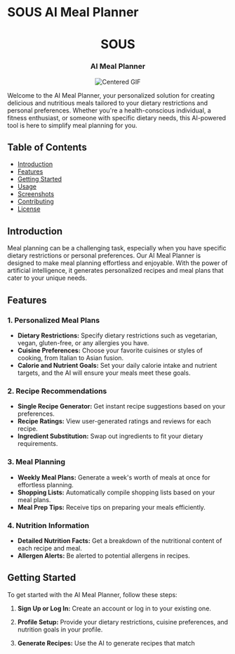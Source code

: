 # SOUS AI Meal Planner
<h1 align="center">SOUS</h1>
<h3 align="center">AI Meal Planner</h3>
<p align="center">
  <img src="https://i.imgur.com/7Heoi06.mp4" alt="Centered GIF" />
  
</p>







Welcome to the AI Meal Planner, your personalized solution for creating delicious and nutritious meals tailored to your dietary restrictions and personal preferences. Whether you're a health-conscious individual, a fitness enthusiast, or someone with specific dietary needs, this AI-powered tool is here to simplify meal planning for you.

## Table of Contents
- [Introduction](#introduction)
- [Features](#features)
- [Getting Started](#getting-started)
- [Usage](#usage)
- [Screenshots](#screenshots)
- [Contributing](#contributing)
- [License](#license)

## Introduction

Meal planning can be a challenging task, especially when you have specific dietary restrictions or personal preferences. Our AI Meal Planner is designed to make meal planning effortless and enjoyable. With the power of artificial intelligence, it generates personalized recipes and meal plans that cater to your unique needs.

## Features

### 1. Personalized Meal Plans
- **Dietary Restrictions:** Specify dietary restrictions such as vegetarian, vegan, gluten-free, or any allergies you have.
- **Cuisine Preferences:** Choose your favorite cuisines or styles of cooking, from Italian to Asian fusion.
- **Calorie and Nutrient Goals:** Set your daily calorie intake and nutrient targets, and the AI will ensure your meals meet these goals.

### 2. Recipe Recommendations
- **Single Recipe Generator:** Get instant recipe suggestions based on your preferences.
- **Recipe Ratings:** View user-generated ratings and reviews for each recipe.
- **Ingredient Substitution:** Swap out ingredients to fit your dietary requirements.

### 3. Meal Planning
- **Weekly Meal Plans:** Generate a week's worth of meals at once for effortless planning.
- **Shopping Lists:** Automatically compile shopping lists based on your meal plans.
- **Meal Prep Tips:** Receive tips on preparing your meals efficiently.

### 4. Nutrition Information
- **Detailed Nutrition Facts:** Get a breakdown of the nutritional content of each recipe and meal.
- **Allergen Alerts:** Be alerted to potential allergens in recipes.

## Getting Started

To get started with the AI Meal Planner, follow these steps:

1. **Sign Up or Log In:** Create an account or log in to your existing one.

2. **Profile Setup:** Provide your dietary restrictions, cuisine preferences, and nutrition goals in your profile.

3. **Generate Recipes:** Use the AI to generate recipes that match
